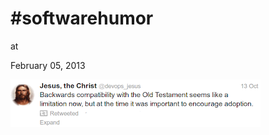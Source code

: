 # #softwarehumor











at

February 05, 2013















![](Screenshotfrom2013-02-05152156.png)
